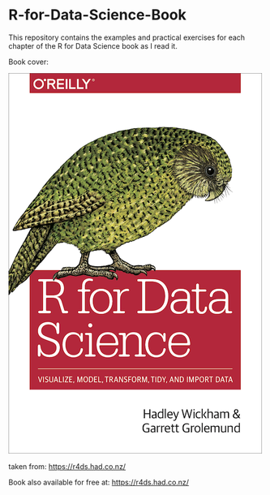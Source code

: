 # R-for-Data-Science-Book
This repository contains the examples and practical exercises for each chapter of the R for Data Science book as I read it.

Book cover:

![image](https://github.com/FoxHound112263/R-for-Data-Science-Book/blob/master/img/cover.png)

taken from: https://r4ds.had.co.nz/

Book also available for free at: https://r4ds.had.co.nz/
